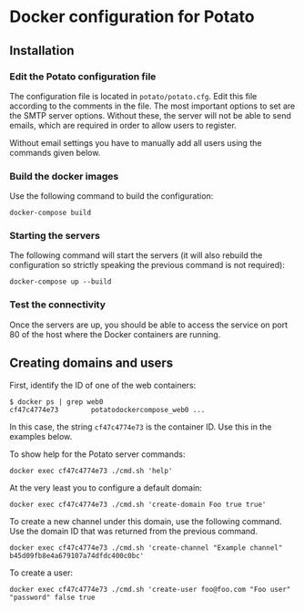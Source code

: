 # Docker configuration for Potato

## Installation

### Edit the Potato configuration file

The configuration file is located in `potato/potato.cfg`. Edit this
file according to the comments in the file. The most important options
to set are the SMTP server options. Without these, the server will not
be able to send emails, which are required in order to allow users to
register.

Without email settings you have to manually add all users using the
commands given below.

### Build the docker images

Use the following command to build the configuration:

```
docker-compose build
```

### Starting the servers

The following command will start the servers (it will also rebuild the
configuration so strictly speaking the previous command is not
required):

```
docker-compose up --build
```

### Test the connectivity

Once the servers are up, you should be able to access the service on
port 80 of the host where the Docker containers are running.

## Creating domains and users

First, identify the ID of one of the web containers:

```
$ docker ps | grep web0
cf47c4774e73        potatodockercompose_web0 ...
```

In this case, the string `cf47c4774e73` is the container ID. Use this
in the examples below.

To show help for the Potato server commands:

```
docker exec cf47c4774e73 ./cmd.sh 'help'
```

At the very least you to configure a default domain:

```
docker exec cf47c4774e73 ./cmd.sh 'create-domain Foo true true'
```

To create a new channel under this domain, use the following command.
Use the domain ID that was returned from the previous command.

```
docker exec cf47c4774e73 ./cmd.sh 'create-channel "Example channel" b45d09fb8e4a679107a74dfdc400c0bc'

```

To create a user:

```
docker exec cf47c4774e73 ./cmd.sh 'create-user foo@foo.com "Foo user" "password" false true
```

